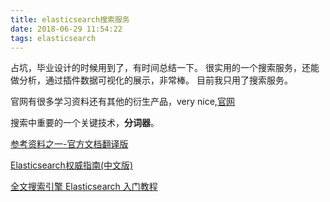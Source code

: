 ```yaml
---
title: elasticsearch搜索服务
date: 2018-06-29 11:54:22
tags: elasticsearch
---
```


占坑，毕业设计的时候用到了，有时间总结一下。
很实用的一个搜索服务，还能做分析，通过插件数据可视化的展示，非常棒。
目前我只用了搜索服务。

官网有很多学习资料还有其他的衍生产品，very nice,[官网](https://www.elastic.co/)


搜索中重要的一个关键技术，**分词器**。

[参考资料之一-官方文档翻译版](http://cwiki.apachecn.org/display/Elasticsearch)


[Elasticsearch权威指南(中文版)](https://es.xiaoleilu.com/010_Intro/05_What_is_it.html)


[全文搜索引擎 Elasticsearch 入门教程](http://www.ruanyifeng.com/blog/2017/08/elasticsearch.html)

